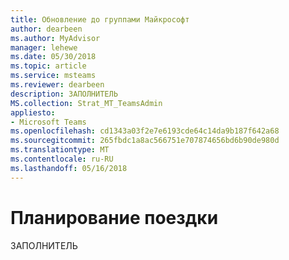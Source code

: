 ```yaml
---
title: Обновление до группами Майкрософт
author: dearbeen
ms.author: MyAdvisor
manager: lehewe
ms.date: 05/30/2018
ms.topic: article
ms.service: msteams
ms.reviewer: dearbeen
description: ЗАПОЛНИТЕЛЬ
MS.collection: Strat_MT_TeamsAdmin
appliesto:
- Microsoft Teams
ms.openlocfilehash: cd1343a03f2e7e6193cde64c14da9b187f642a68
ms.sourcegitcommit: 265fbdc1a8ac566751e707874656bd6b90de980d
ms.translationtype: MT
ms.contentlocale: ru-RU
ms.lasthandoff: 05/16/2018
---
```

# <a name="plan-the-journey"></a>Планирование поездки

ЗАПОЛНИТЕЛЬ